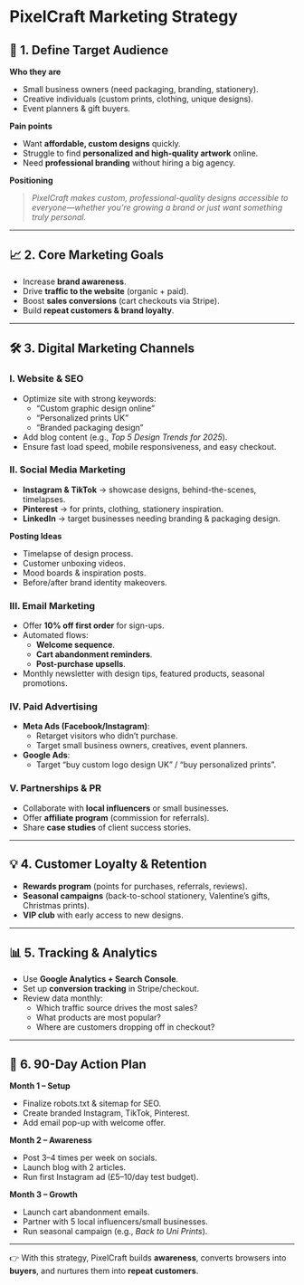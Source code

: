 # PixelCraft Marketing Strategy

## 🎯 1. Define Target Audience
**Who they are**  
- Small business owners (need packaging, branding, stationery).  
- Creative individuals (custom prints, clothing, unique designs).  
- Event planners & gift buyers.  

**Pain points**  
- Want **affordable, custom designs** quickly.  
- Struggle to find **personalized and high-quality artwork** online.  
- Need **professional branding** without hiring a big agency.  

**Positioning**  
> *PixelCraft makes custom, professional-quality designs accessible to everyone—whether you’re growing a brand or just want something truly personal.*  

---

## 📈 2. Core Marketing Goals
- Increase **brand awareness**.  
- Drive **traffic to the website** (organic + paid).  
- Boost **sales conversions** (cart checkouts via Stripe).  
- Build **repeat customers & brand loyalty**.  

---

## 🛠️ 3. Digital Marketing Channels

### I. Website & SEO
- Optimize site with strong keywords:  
  - “Custom graphic design online”  
  - “Personalized prints UK”  
  - “Branded packaging design”  
- Add blog content (e.g., *Top 5 Design Trends for 2025*).  
- Ensure fast load speed, mobile responsiveness, and easy checkout.  

### II. Social Media Marketing
- **Instagram & TikTok** → showcase designs, behind-the-scenes, timelapses.  
- **Pinterest** → for prints, clothing, stationery inspiration.  
- **LinkedIn** → target businesses needing branding & packaging design.  

**Posting Ideas**  
- Timelapse of design process.  
- Customer unboxing videos.  
- Mood boards & inspiration posts.  
- Before/after brand identity makeovers.  

### III. Email Marketing
- Offer **10% off first order** for sign-ups.  
- Automated flows:  
  - **Welcome sequence**.  
  - **Cart abandonment reminders**.  
  - **Post-purchase upsells**.  
- Monthly newsletter with design tips, featured products, seasonal promotions.  

### IV. Paid Advertising
- **Meta Ads (Facebook/Instagram)**:  
  - Retarget visitors who didn’t purchase.  
  - Target small business owners, creatives, event planners.  
- **Google Ads**:  
  - Target “buy custom logo design UK” / “buy personalized prints”.  

### V. Partnerships & PR
- Collaborate with **local influencers** or small businesses.  
- Offer **affiliate program** (commission for referrals).  
- Share **case studies** of client success stories.  

---

## 💡 4. Customer Loyalty & Retention
- **Rewards program** (points for purchases, referrals, reviews).  
- **Seasonal campaigns** (back-to-school stationery, Valentine’s gifts, Christmas prints).  
- **VIP club** with early access to new designs.  

---

## 📊 5. Tracking & Analytics
- Use **Google Analytics + Search Console**.  
- Set up **conversion tracking** in Stripe/checkout.  
- Review data monthly:  
  - Which traffic source drives the most sales?  
  - What products are most popular?  
  - Where are customers dropping off in checkout?  

---

## 🚀 6. 90-Day Action Plan

**Month 1 – Setup**  
- Finalize robots.txt & sitemap for SEO.  
- Create branded Instagram, TikTok, Pinterest.  
- Add email pop-up with welcome offer.  

**Month 2 – Awareness**  
- Post 3–4 times per week on socials.  
- Launch blog with 2 articles.  
- Run first Instagram ad (£5–10/day test budget).  

**Month 3 – Growth**  
- Launch cart abandonment emails.  
- Partner with 5 local influencers/small businesses.  
- Run seasonal campaign (e.g., *Back to Uni Prints*).  

---

👉 With this strategy, PixelCraft builds **awareness**, converts browsers into **buyers**, and nurtures them into **repeat customers**.  
